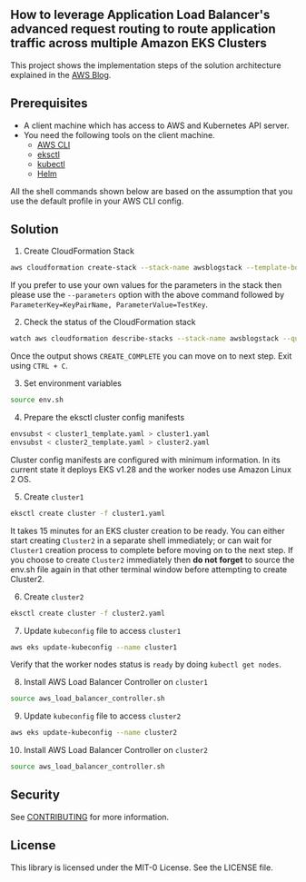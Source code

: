 ## How to leverage Application Load Balancer's advanced request routing to route application traffic across multiple Amazon EKS Clusters

This project shows the implementation steps of the solution architecture explained in the [AWS Blog]().

## Prerequisites

- A client machine which has access to AWS and Kubernetes API server.
- You need the following tools on the client machine.
	- [AWS CLI](https://docs.aws.amazon.com/cli/latest/userguide/cli-chap-install.html)
   	- [eksctl](https://eksctl.io/installation/)
  	- [kubectl](https://docs.aws.amazon.com/eks/latest/userguide/install-kubectl.html)
  	- [Helm](https://helm.sh/docs/intro/install/)

All the shell commands shown below are based on the assumption that you use the default profile in your AWS CLI config.

## Solution

1. Create CloudFormation Stack

```bash
aws cloudformation create-stack --stack-name awsblogstack --template-body file://cfn.yaml
```

If you prefer to use your own values for the parameters in the stack then please use the `--parameters` option with the above command followed by `ParameterKey=KeyPairName, ParameterValue=TestKey`.

2. Check the status of the CloudFormation stack

```bash
watch aws cloudformation describe-stacks --stack-name awsblogstack --query "Stacks[0].StackStatus" --output text
```

Once the output shows `CREATE_COMPLETE` you can move on to next step. Exit using `CTRL + C`. 

3. Set environment variables

```bash
source env.sh
```

4. Prepare the eksctl cluster config manifests

```bash
envsubst < cluster1_template.yaml > cluster1.yaml
envsubst < cluster2_template.yaml > cluster2.yaml
```

Cluster config manifests are configured with minimum information. In its current state it deploys EKS v1.28 and the worker nodes use Amazon Linux 2 OS.

5. Create `cluster1`

```bash
eksctl create cluster -f cluster1.yaml
```

It takes 15 minutes for an EKS cluster creation to be ready. You can either start creating `Cluster2` in a separate shell immediately; or can wait for `Cluster1` creation process to complete before moving on to the next step. If you choose to create `Cluster2` immediately then **do not forget** to source the env.sh file again in that other terminal window before attempting to create Cluster2.

6. Create `cluster2`

```bash
eksctl create cluster -f cluster2.yaml
```

7. Update `kubeconfig` file to access `cluster1`

```bash
aws eks update-kubeconfig --name cluster1 
```

Verify that the worker nodes status is `ready` by doing `kubectl get nodes`. 

8. Install AWS Load Balancer Controller on `cluster1`

```bash
source aws_load_balancer_controller.sh
```

9. Update `kubeconfig` file to access `cluster2`

```bash
aws eks update-kubeconfig --name cluster2
```

10. Install AWS Load Balancer Controller on `cluster2`

```bash
source aws_load_balancer_controller.sh
```

## Security

See [CONTRIBUTING](CONTRIBUTING.md#security-issue-notifications) for more information.

## License

This library is licensed under the MIT-0 License. See the LICENSE file.

